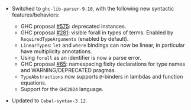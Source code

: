 * Switched to `ghc-lib-parser-9.10`, with the following new syntactic features/behaviors:
  * GHC proposal [#575](https://github.com/ghc-proposals/ghc-proposals/blob/10290a668608d608c3f6c6010be265cf7a02e1fc/proposals/0575-deprecated-instances.rst): deprecated instances.
  * GHC proposal [#281](https://github.com/ghc-proposals/ghc-proposals/blob/10290a668608d608c3f6c6010be265cf7a02e1fc/proposals/0281-visible-forall.rst): visible forall in types of terms.
    Enabled by `RequiredTypeArguments` (enabled by default).
  * `LinearTypes`: `let` and `where` bindings can now be linear, in particular have multiplicity annotations.
  * Using `forall` as an identifier is now a parse error.
  * GHC proposal [#65](https://github.com/ghc-proposals/ghc-proposals/blob/10290a668608d608c3f6c6010be265cf7a02e1fc/proposals/0065-type-infix.rst): namespacing fixity declarations for type names and WARNING/DEPRECATED pragmas.
  * `TypeAbstractions` now supports `@`-binders in lambdas and function equations.
  * Support for the `GHC2024` language.

* Updated to `Cabal-syntax-3.12`.
